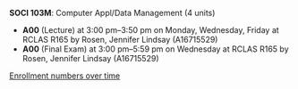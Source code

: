 **SOCI 103M**: Computer Appl/Data Management (4 units)

- **A00** (Lecture) at 3:00 pm–3:50 pm on Monday, Wednesday, Friday at RCLAS R165 by Rosen, Jennifer Lindsay (A16715529)
- **A00** (Final Exam) at 3:00 pm–5:59 pm on Wednesday at RCLAS R165 by Rosen, Jennifer Lindsay (A16715529)

[Enrollment numbers over time](./SOCI103M.tsv)
